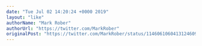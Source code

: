 ```yaml
---
date: "Tue Jul 02 14:20:24 +0000 2019"
layout: "like"
authorName: "Mark Rober"
authorUrl: "https://twitter.com/MarkRober"
originalPost: "https://twitter.com/MarkRober/status/1146061060413124609"
---
```

